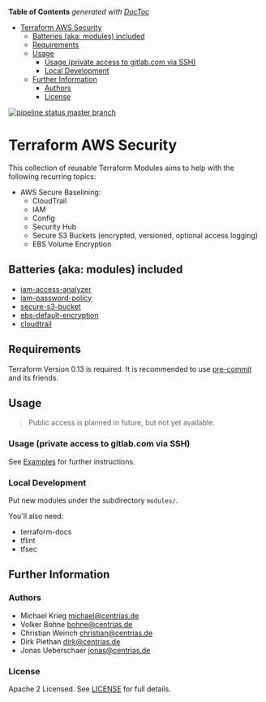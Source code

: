 <!-- START doctoc generated TOC please keep comment here to allow auto update -->
<!-- DON'T EDIT THIS SECTION, INSTEAD RE-RUN doctoc TO UPDATE -->
**Table of Contents**  *generated with [DocToc](https://github.com/thlorenz/doctoc)*

- [Terraform AWS Security](#terraform-aws-security)
    - [Batteries (aka: modules) included](#batteries-aka-modules-included)
    - [Requirements](#requirements)
    - [Usage](#usage)
        - [Usage (private access to gitlab.com via SSH)](#usage-private-access-to-gitlabcom-via-ssh)
        - [Local Development](#local-development)
    - [Further Information](#further-information)
        - [Authors](#authors)
        - [License](#license)

<!-- END doctoc generated TOC please keep comment here to allow auto update -->

[![pipeline status master branch](https://gitlab.com/centrias/terraform-modules/terraform-aws-security/badges/master/pipeline.svg)](https://gitlab.com/centrias/terraform-modules/terraform-aws-security/-/commits/master)

# Terraform AWS Security

This collection of reusable Terraform Modules aims to help with the following recurring topics:

  * AWS Secure Baselining:
    * CloudTrail
    * IAM
    * Config
    * Security Hub
    * Secure S3 Buckets (encrypted, versioned, optional access logging)
    * EBS Volume Encryption

## Batteries (aka: modules) included

  * [iam-access-analyzer](modules/iam-access-analyzer/README.md)
  * [iam-password-policy](modules/iam-password-policy/README.md)
  * [secure-s3-bucket](modules/secure-s3-bucket/README.md)
  * [ebs-default-encryption](modules/ebs-default-encryption/README.md)
  * [cloudtrail](modules/cloudtrail/README.md)
  
## Requirements

Terraform Version 0.13 is required. It is recommended to use [pre-commit](https://pre-commit.com/) and its friends.

## Usage

> Public access is planned in future, but not yet available.

### Usage (private access to gitlab.com via SSH)

See [Examples](examples/README.md) for further instructions.

### Local Development

Put new modules under the subdirectory `modules/`.

You'll also need:

  * terraform-docs
  * tflint
  * tfsec

## Further Information

### Authors

  * Michael Krieg <michael@centrias.de>
  * Volker Bohne <bohne@centrias.de>
  * Christian Weirich <christian@centrias.de>
  * Dirk Piethan <dirk@centrias.de>
  * Jonas Ueberschaer <jonas@centrias.de>

### License

Apache 2 Licensed. See [LICENSE](LICENSE) for full details.
